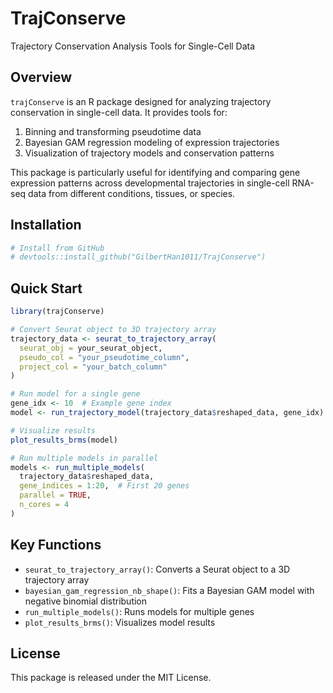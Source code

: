 # TrajConserve

Trajectory Conservation Analysis Tools for Single-Cell Data

## Overview

`trajConserve` is an R package designed for analyzing trajectory conservation in single-cell data. It provides tools for:

1. Binning and transforming pseudotime data
2. Bayesian GAM regression modeling of expression trajectories
3. Visualization of trajectory models and conservation patterns

This package is particularly useful for identifying and comparing gene expression patterns across developmental trajectories in single-cell RNA-seq data from different conditions, tissues, or species.

## Installation

```r
# Install from GitHub
# devtools::install_github("GilbertHan1011/TrajConserve")


```

## Quick Start

```r
library(trajConserve)

# Convert Seurat object to 3D trajectory array
trajectory_data <- seurat_to_trajectory_array(
  seurat_obj = your_seurat_object,
  pseudo_col = "your_pseudotime_column",
  project_col = "your_batch_column"
)

# Run model for a single gene
gene_idx <- 10  # Example gene index
model <- run_trajectory_model(trajectory_data$reshaped_data, gene_idx)

# Visualize results
plot_results_brms(model)

# Run multiple models in parallel
models <- run_multiple_models(
  trajectory_data$reshaped_data, 
  gene_indices = 1:20,  # First 20 genes
  parallel = TRUE, 
  n_cores = 4
)
```

## Key Functions

- `seurat_to_trajectory_array()`: Converts a Seurat object to a 3D trajectory array
- `bayesian_gam_regression_nb_shape()`: Fits a Bayesian GAM model with negative binomial distribution
- `run_multiple_models()`: Runs models for multiple genes
- `plot_results_brms()`: Visualizes model results

## License

This package is released under the MIT License.